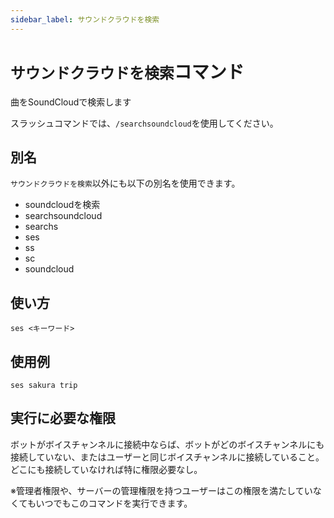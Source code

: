 ```yaml
---
sidebar_label: サウンドクラウドを検索
---
```

# `サウンドクラウドを検索`コマンド
曲をSoundCloudで検索します

スラッシュコマンドでは、`/searchsoundcloud`を使用してください。

## 別名
`サウンドクラウドを検索`以外にも以下の別名を使用できます。

- soundcloudを検索
- searchsoundcloud
- searchs
- ses
- ss
- sc
- soundcloud

## 使い方
```
ses <キーワード>
```

## 使用例
```
ses sakura trip
```


## 実行に必要な権限
ボットがボイスチャンネルに接続中ならば、ボットがどのボイスチャンネルにも接続していない、またはユーザーと同じボイスチャンネルに接続していること。どこにも接続していなければ特に権限必要なし。

※管理者権限や、サーバーの管理権限を持つユーザーはこの権限を満たしていなくてもいつでもこのコマンドを実行できます。
  
